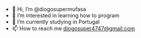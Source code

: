 - 👋 Hi, I’m @diogosupermufasa
- 👀 I’m interested in learning how to program  
- 🌱 I’m currently studying in Portugal   
- 📫 How to reach me diogosuper4747@gmail.com

<!---
diogosupermufasa/diogosupermufasa is a ✨ special ✨ repository because its `README.md` (this file) appears on your GitHub profile.
You can click the Preview link to take a look at your changes.
--->
